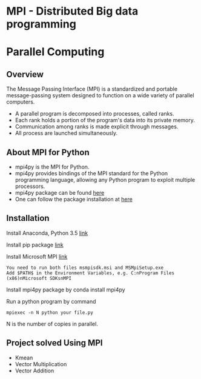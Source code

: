 # MPI - Distributed Big data programming 
# Parallel Computing
## Overview 
The Message Passing Interface (MPI) is a standardized and portable message-passing system designed to function on a wide variety of
parallel computers.

+ A parallel program is decomposed into processes, called ranks.
+ Each rank holds a portion of the program's data into its private
memory.
+ Communication among ranks is made explicit through messages.
+ All process are launched simultaneously.

## About MPI for Python
+ mpi4py is the MPI for Python.
+ mpi4py provides bindings of the MPI standard for the Python programming language, allowing any Python program to exploit
multiple processors.
+ mpi4py package can be found [here](http://mpi4py.readthedocs.io/en/stable/)
+ One can follow the package installation at [here](http://mpi4py.readthedocs.io/en/stable/install.html)

## Installation 
Install Anaconda, Python 3.5 [link](https://www.continuum.io/downloads)

Install pip package [link](https://anaconda.org/anaconda/pip)

Install Microsoft MPI [link](https://www.microsoft.com/en-us/download/details.aspx?id=54607)

    You need to run both files msmpisdk.msi and MSMpiSetup.exe
    Add $PATH$ in the Environment Variables, e.g. C:nProgram Files (x86)nMicrosoft SDKsnMPI
Install mpi4py package by conda install mpi4py

Run a python program by command

    mpiexec -n N python your file.py
 N is the number of copies in parallel.
 
## Project solved Using MPI
+ Kmean
+ Vector Multiplication
+ Vector Addition
